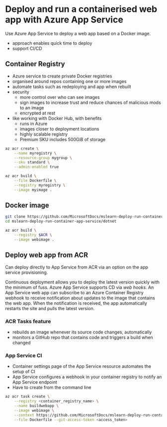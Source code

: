 # Deploy and run a containerised web app with Azure App Service

Use Azure App Service to deploy a web app based on a Docker image.

- approach enables quick time to deploy
- support CI/CD


## Container Registry

- Azure service to create private Docker registries
- organised around repos containing one or more images
- automate tasks such as redeploying and app when rebuilt
- security
    - more control over who can see images
    - sign images to increase trust and reduce chances of malicious mods to an image
    - encrypted at rest
- like working with Docker Hub, with benefits
    - runs in Azure
    - images closer to deployment locations
    - highly scalable registry
    - Premium SKU includes 500GiB of storage


```sh
az acr create \
    --name myregistry \
    --resource-group mygroup \
    --sku standard \
    --admin-enabled true

az acr build \
    --file Dockerfile \
    --registry myregistry \
    --image myimage .
```


## Docker image

```sh
git clone https://github.com/MicrosoftDocs/mslearn-deploy-run-container-app-service.git
cd mslearn-deploy-run-container-app-service/dotnet

az acr build \
    --registry $ACR \
    --image webimage .
```


## Deploy web app from ACR

Can deploy directly to App Service from ACR via an option on the app service provisioning.

Continuous deployment allows you to deploy the latest version quickly with the minimum of fuss. Azure App Service supports CD via *web hooks*. An App Service web app can subscribe to an Azure Container Registry webhook to receive notification about updates to the image that contains the web app. When the notification is received, the app automatically restarts the site and pulls the latest version.


### ACR Tasks feature

- rebuilds an image whenever its source code changes, automatically
- monitors a GitHub repo that contains code and triggers a build when changed


### App Service CI

- Container settings page of the App Service resource automates the setup of CI
- App Service configures a webhook in your container registry to notify an App Service endpoint
- Have to create from the command line


```sh
az acr task create \
    --registry <container_registry_name> \
    --name buildwebapp \
    --image webimage \
    --context https://github.com/MicrosoftDocs/mslearn-deploy-run-container-app-service.git \
    --file Dockerfile --git-access-token <access_token>
``` 
